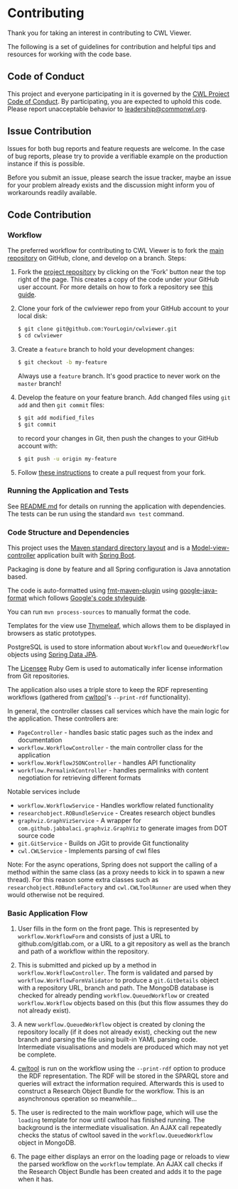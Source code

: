 # Contributing
Thank you for taking an interest in contributing to CWL Viewer.

The following is a set of guidelines for contribution and helpful 
tips and resources for working with the code base.

## Code of Conduct
This project and everyone participating in it is governed by 
the [CWL Project Code of Conduct](https://github.com/common-workflow-language/common-workflow-language/blob/master/CODE_OF_CONDUCT.md). 
By participating, you are expected to uphold this code. 
Please report unacceptable behavior to 
[leadership@commonwl.org](mailto:leadership@commonwl.org).

## Issue Contribution
Issues for both bug reports and feature requests are welcome. In 
the case of bug reports, please try to provide a verifiable example 
on the production instance if this is possible.

Before you submit an issue, please search the issue tracker, maybe 
an issue for your problem already exists and the discussion might 
inform you of workarounds readily available.

## Code Contribution

### Workflow
The preferred workflow for contributing to CWL Viewer is to fork the
[main repository](https://github.com/common-workflow-language/cwlviewer) on
GitHub, clone, and develop on a branch. Steps:

1. Fork the [project repository](https://github.com/common-workflow-language/cwlviewer)
   by clicking on the 'Fork' button near the top right of the page. This creates
   a copy of the code under your GitHub user account. For more details on
   how to fork a repository see [this guide](https://help.github.com/articles/fork-a-repo/).

2. Clone your fork of the cwlviewer repo from your GitHub account to your local disk:

   ```bash
   $ git clone git@github.com:YourLogin/cwlviewer.git
   $ cd cwlviewer
   ```

3. Create a ``feature`` branch to hold your development changes:

   ```bash
   $ git checkout -b my-feature
   ```

   Always use a ``feature`` branch. It's good practice to never work on the ``master`` branch!

4. Develop the feature on your feature branch. Add changed files using ``git add`` and then ``git commit`` files:

   ```bash
   $ git add modified_files
   $ git commit
   ```

   to record your changes in Git, then push the changes to your GitHub account with:

   ```bash
   $ git push -u origin my-feature
   ```

5. Follow [these instructions](https://help.github.com/articles/creating-a-pull-request-from-a-fork)
to create a pull request from your fork.

### Running the Application and Tests
See [README.md](README.md) for details on running the application with dependencies.
The tests can be run using the standard `mvn test` command.

### Code Structure and Dependencies
This project uses the [Maven standard directory layout](https://maven.apache.org/guides/introduction/introduction-to-the-standard-directory-layout.html) 
and is a [Model-view-controller](https://en.wikipedia.org/wiki/Model%E2%80%93view%E2%80%93controller) 
application built with [Spring Boot](https://projects.spring.io/spring-boot/).

Packaging is done by feature and all Spring configuration is 
Java annotation based.

The code is auto-formatted using [fmt-maven-plugin](https://github.com/spotify/fmt-maven-plugin)
using [google-java-format](https://github.com/google/google-java-format)
which follows [Google's code styleguide](https://google.github.io/styleguide/javaguide.html).

You can run `mvn process-sources` to manually format the code.

Templates for the view use [Thymeleaf](http://www.thymeleaf.org/), 
which allows them to be displayed in browsers as static prototypes.

PostgreSQL is used to store information about `Workflow` and `QueuedWorkflow` 
objects using [Spring Data JPA](https://docs.spring.io/spring-data/jpa/docs/current/reference/html/).

The [Licensee](https://github.com/licensee/licensee) Ruby Gem is used to automatically infer license information from
Git repositories.

The application also uses a triple store to keep the RDF representing 
workflows (gathered from [cwltool](https://github.com/common-workflow-language/cwltool)'s 
`--print-rdf` functionality).

In general, the controller classes call services which have the main logic for 
the application. These controllers are:
* `PageController` - handles basic static pages such as the index and documentation
* `workflow.WorkflowController` - the main controller class for the application
* `workflow.WorkflowJSONController` - handles API functionality
* `workflow.PermalinkController` - handles permalinks with content negotiation for 
retrieving different formats

Notable services include
* `workflow.WorkflowService` - Handles workflow related functionality
* `researchobject.ROBundleService` - Creates research object bundles
* `graphviz.GraphVizService` - A wrapper for `com.github.jabbalaci.graphviz.GraphViz` 
to generate images from DOT source code
* `git.GitService` - Builds on JGit to provide Git functionality
* `cwl.CWLService` - Implements parsing of cwl files

Note: For the async operations, Spring does not support the calling of a method within 
the same class (as a proxy needs to kick in to spawn a new thread). For this reason 
some extra classes such as `researchobject.ROBundleFactory` and `cwl.CWLToolRunner` 
are used when they would otherwise not be required.

### Basic Application Flow

1. User fills in the form on the front page. This is represented by 
`workflow.WorkflowForm` and consists of just a URL to github.com/gitlab.com,
or a URL to a git repository as well as the branch and path of a 
workflow within the repository.

2. This is submitted and picked up by a method in `workflow.WorkflowController`. 
The form is validated and parsed by `workflow.WorkflowFormValidator` to 
produce a `git.GitDetails` object with a repository URL, branch and path. 
The MongoDB database is checked for already pending `workflow.QueuedWorkflow` or 
created `workflow.Workflow` objects based on this (but this flow assumes they do 
not already exist).

3. A new `workflow.QueuedWorkflow` object is created by cloning the repository 
locally (if it does not already exist), checking out the new branch and parsing 
the file using built-in YAML parsing code. Intermediate visualisations and 
models are produced which may not yet be complete.

4. [cwltool](https://github.com/common-workflow-language/cwltool) is run on the 
workflow using the `--print-rdf` option to produce the RDF representation. The RDF 
will be stored in the SPARQL store and queries will extract the information 
required. Afterwards this is used to construct a Research Object Bundle for the workflow. 
This is an asynchronous operation so meanwhile...

5. The user is redirected to the main workflow page, which will use the `loading` 
template for now until cwltool has finished running. The background is the intermediate 
visualisation. An AJAX call repeatedly checks the status of cwltool saved in the 
`workflow.QueuedWorkflow` object in MongoDB.

6. The page either displays an error on the loading page or reloads to view the 
 parsed workflow on the `workflow` template. An AJAX call checks if the Research Object 
 Bundle has been created and adds it to the page when it has.
